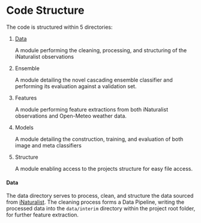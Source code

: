 # Code Structure
The code is structured within 5 directories:

1. [Data](src/data.md)

    A module performing the cleaning, processing, and structuring of the iNaturalist observations

2. Ensemble

    A module detailing the novel cascading ensemble classifier and performing its evaluation against a validation set.

3. Features

    A module performing feature extractions from both iNaturalist observations and Open-Meteo weather data.

4. Models 

    A module detailing the construction, training, and evaluation of both image and meta classifiers

5. Structure

    A module enabling access to the projects structure for easy file access.

#### Data
The data directory serves to process, clean, and structure the data sourced from [iNaturalist](https://www.inaturalist.org/). 
The cleaning process forms a Data Pipeline, writing the processed data into 
the `data/interim` directory within the project root folder, for further feature extraction.

